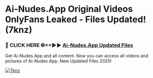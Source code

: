 # Ai-Nudes.App Original Videos 0nlyFans Leaked - Files Updated! (7knz)

<h3>🔴 CLICK HERE 🌐==►► <a href="https://tinyurl.com/y5r63du9" rel="nofollow">Ai-Nudes.App Updated Files</a></h3>

Get Ai-Nudes.App and all content. Now you can access all videos and pictures of Ai-Nudes.App. New Updated Files 2025!

[![7knz](https://i.imgur.com/UVo9nyh.gif)](https://tinyurl.com/y5r63du9)